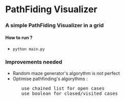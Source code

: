 # PathFiding Visualizer
### A simple PathFiding Visualizer in a grid 

#### How to run ? 
* `python main.py`

### Improvements needed
  * Random maze generator's algorythm is not perfect
  * Optimise pathfinding's algorythms :  
  <pre>
      use chained list for open cases
      use boolean for closed/visited cases
  </pre>


